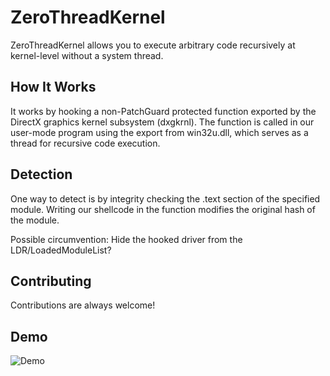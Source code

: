 <h1>ZeroThreadKernel</h1>
<p>ZeroThreadKernel allows you to execute arbitrary code recursively at kernel-level without a system thread.</p>
<h2>How It Works</h2>
<p>It works by hooking a non-PatchGuard protected function exported by the DirectX graphics kernel subsystem (dxgkrnl). The function is called in our user-mode program using the export from win32u.dll, which serves as a thread for recursive code execution.</p>
<h2>Detection</h2>
<p>One way to detect is by integrity checking the .text section of the specified module. Writing our shellcode in the function modifies the original hash of the module. <br> 

Possible circumvention: Hide the hooked driver from the LDR/LoadedModuleList?</p>
<h2>Contributing</h2>
<p>Contributions are always welcome!</p>
<h2>Demo</h2>

![Demo](demo.gif)
